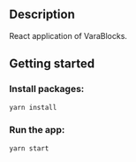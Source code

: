 
## Description

React application of VaraBlocks.

## Getting started

### Install packages:

```sh
yarn install
```

### Run the app:

```sh
yarn start
```
